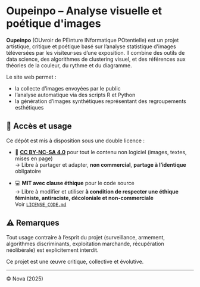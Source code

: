 # Oupeinpo – Analyse visuelle et poétique d'images

**Oupeinpo** (OUvroir de PEinture INformatique POtentielle) est un projet artistique, critique et poétique basé sur l’analyse statistique d’images téléversées par les visiteur·ses d’une exposition. Il combine des outils de data science, des algorithmes de clustering visuel, et des références aux théories de la couleur, du rythme et du diagramme.

Le site web permet :
- la collecte d’images envoyées par le public
- l’analyse automatique via des scripts R et Python
- la génération d’images synthétiques représentant des regroupements esthétiques

## 🔐 Accès et usage

Ce dépôt est mis à disposition sous une double licence :

- 🎨 **[CC BY-NC-SA 4.0](https://creativecommons.org/licenses/by-nc-sa/4.0/)** pour tout le contenu non logiciel (images, textes, mises en page)  
  → Libre à partager et adapter, **non commercial**, **partage à l’identique** obligatoire

- 💻 **MIT avec clause éthique** pour le code source  
  → Libre à modifier et utiliser **à condition de respecter une éthique féministe, antiraciste, décoloniale et non-commerciale**  
  Voir [`LICENSE_CODE.md`](LICENSE_CODE.md)

## ⚠️ Remarques

Tout usage contraire à l’esprit du projet (surveillance, armement, algorithmes discriminants, exploitation marchande, récupération néolibérale) est explicitement interdit.

Ce projet est une œuvre critique, collective et évolutive.

---

© Nova (2025)